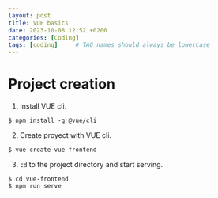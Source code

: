 ```yaml
---
layout: post
title: VUE basics
date: 2023-10-08 12:52 +0200
categories: [Coding]
tags: [coding]     # TAG names should always be lowercase
---
```


# Project creation

1. Install VUE cli.
```shell
$ npm install -g @vue/cli
```

2. Create proyect with VUE cli.
```shell
$ vue create vue-frontend
```

3. ```cd``` to the project directory and start serving.
```shell
$ cd vue-frontend
$ npm run serve
```
